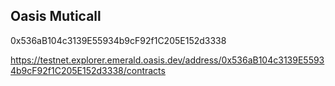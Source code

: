 ## Oasis Muticall

0x536aB104c3139E55934b9cF92f1C205E152d3338

https://testnet.explorer.emerald.oasis.dev/address/0x536aB104c3139E55934b9cF92f1C205E152d3338/contracts

